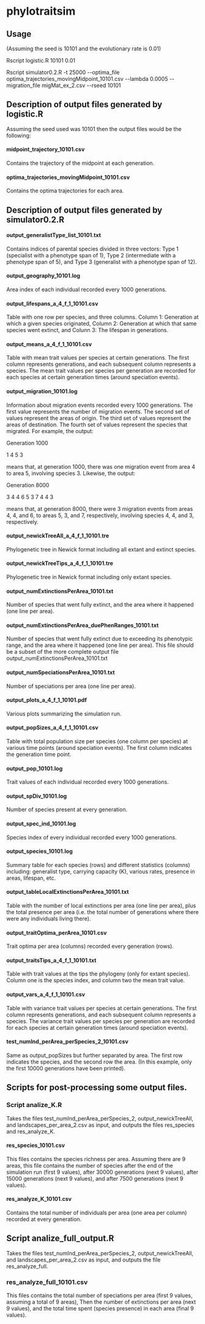 # phylotraitsim
## Usage
(Assuming the seed is 10101 and the evolutionary rate is 0.01)

Rscript logistic.R 10101 0.01

Rscript simulator0.2.R -t 25000 --optima_file optima_trajectories_movingMidpoint_10101.csv --lambda 0.0005 --migration_file migMat_ex_2.csv --rseed 10101

## Description of output files generated by logistic.R
Assuming the seed used was 10101 then the output files would be the following:
#### midpoint_trajectory_10101.csv
Contains the trajectory of the midpoint at each generation.
#### optima_trajectories_movingMidpoint_10101.csv
Contains the optima trajectories for each area.

## Description of output files generated by simulator0.2.R
#### output_generalistType_list_10101.txt
Contains indices of parental species divided in three vectors: 
Type 1 (specialist with a phenotype span of 1), 
Type 2 (intermediate with a phenotype span of 5), and 
Type 3 (generalist with a phenotype span of 12).

#### output_geography_10101.log
Area index of each individual recorded every 1000 generations.

#### output_lifespans_a_4_f_1_10101.csv
Table with one row per species, and three columns. 
Column 1: Generation at which a given species originated,
Column 2: Generation at which that same species went extinct, and
Colunn 3: The lifespan in generations.

#### output_means_a_4_f_1_10101.csv
Table with mean trait values per species at certain generations.
The first column represents generations, and each subsequent column represents a species.
The mean trait values per species per generation are recorded for each species at certain generation times (around speciation events).

#### output_migration_10101.log
Information about migration events recorded every 1000 generations.
The first value represents the number of migration events.
The second set of values represent the areas of origin.
The third set of values represent the areas of destination.
The fourth set of values represent the species that migrated.
For example, the output:

Generation 1000

1 4 5 3

means that, at generation 1000, there was one migration event
from area 4 to area 5, involving species 3. Likewise, the output:

Generation 8000

3 4 4 6 5 3 7 4 4 3

means that, at generation 8000, there were 3 migration events
from areas 4, 4, and 6, to areas 5, 3, and 7, respectively,
involving species 4, 4, and 3, respectively.

#### output_newickTreeAll_a_4_f_1_10101.tre
Phylogenetic tree in Newick format including all extant and extinct species.

#### output_newickTreeTips_a_4_f_1_10101.tre
Phylogenetic tree in Newick format including only extant species.

#### output_numExtinctionsPerArea_10101.txt
Number of species that went fully extinct, and the area where it happened (one line per area).

#### output_numExtinctionsPerArea_duePhenRanges_10101.txt
Number of species that went fully extinct due to exceeding its phenotypic range, and the area where it happened (one line per area).
This file should be a subset of the more complete output file output_numExtinctionsPerArea_10101.txt

#### output_numSpeciationsPerArea_10101.txt
Number of speciations per area (one line per area).

#### output_plots_a_4_f_1_10101.pdf
Various plots summarizing the simulation run.

#### output_popSizes_a_4_f_1_10101.csv
Table with total population size per species (one column per species)
at various time points (around speciation events).
The first column indicates the generation time point.

#### output_pop_10101.log
Trait values of each individual recorded every 1000 generations.

#### output_spDiv_10101.log
Number of species present at every generation.

#### output_spec_ind_10101.log
Species index of every individual recorded every 1000 generations.

#### output_species_10101.log
Summary table for each species (rows) and different statistics (columns) including: generalist type, carrying capacity (K), various rates, presence in areas, lifespan, etc.

#### output_tableLocalExtinctionsPerArea_10101.txt
Table with the number of local extinctions per area (one line per area), plus the total presence per area 
(i.e. the total number of generations where there were any individuals living there).

#### output_traitOptima_perArea_10101.csv
Trait optima per area (columns) recorded every generation (rows).

#### output_traitsTips_a_4_f_1_10101.txt
Table with trait values at the tips the phylogeny (only for extant species).
Column one is the species index, and column two the mean trait value.

#### output_vars_a_4_f_1_10101.csv
Table with variance trait values per species at certain generations.
The first column represents generations, and each subsequent column represents a species.
The variance trait values per species per generation are recorded for each species at certain generation times (around speciation events).

#### test_numInd_perArea_perSpecies_2_10101.csv
Same as output_popSizes but further separated by area.
The first row indicates the species, and the second row the area.
(In this example, only the first 10000 generations have been printed).

## Scripts for post-processing some output files.
### Script analize_K.R
Takes the files test_numInd_perArea_perSpecies_2, output_newickTreeAll, and landscapes_per_area_2.csv as input, and outputs the files res_species and res_analyze_K.

#### res_species_10101.csv
This files contains the species richness per area.
Assuming there are 9 areas, this file contains the number of species 
after the end of the simulation run (first 9 values), 
after 30000 generations (next 9 values),
after 15000 generations (next 9 values), and 
after 7500 generations (next 9 values).

#### res_analyze_K_10101.csv
Contains the total number of individuals per area (one area per column) recorded at every generation.

## Script analize_full_output.R
Takes the files test_numInd_perArea_perSpecies_2, output_newickTreeAll, and landscapes_per_area_2.csv as input, and outputs the file res_analyze_full.

### res_analyze_full_10101.csv
This files contains the total number of speciations per area (first 9 values, assuming a total of 9 areas),
Then the number of extinctions per area (next 9 values),
and the total time spent (species presence) in each area (final 9 values).
